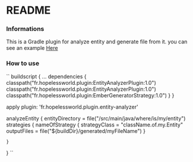 # README #

### Informations ###

This is a Gradle plugin for analyze entity and generate file from it.
you can see an example [Here](https://github.com/Bilgetz/HopelessEmberGeneratorStrategies)

### How to use ###
``
buildscript {
 ...
    dependencies {
        classpath("fr.hopelessworld.plugin:EntityAnalyzerPlugin:1.0")
        classpath("fr.hopelessworld.plugin:EntityAnalyzerPlugin:1.0")
        classpath("fr.hopelessworld.plugin:EmberGeneratorStrategy:1.0")
   }
}

apply plugin: 'fr.hopelessworld.plugin.entity-analyzer'

analyzeEntity {
     entityDirectory = file("/src/main/java/where/is/my/entity")
    strategies {
        nameOfStrategy {
            strategyClass = "className.of.my.Entity"
            outputFiles = file("${buildDir}/generated/myFileName")
        }
    
    }
}
``